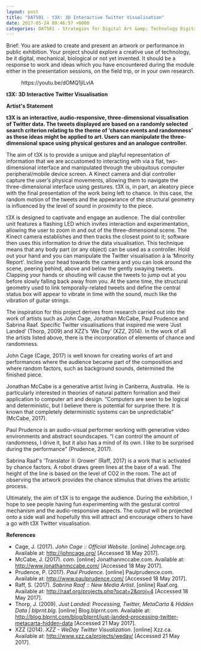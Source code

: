 ```yaml
---
layout: post
title: "DAT501 - t3X: 3D Interactive Twitter Visualisation"
date: 2017-05-24 09:46:57 +0000
categories: DAT501 - Strategies for Digital Art &amp; Technology Digital Art &amp; Technology
---
```


<!-- wp:paragraph -->
<p>Brief: You are asked to create and present an artwork or performance in public exhibition. Your project should explore a creative use of technology, be it digital, mechanical, biological or not yet invented. It should be a response to work and ideas which you have encountered during the module either in the presentation sessions, on the field trip, or in your own research.</p>
<!-- /wp:paragraph -->

<!-- wp:embed {"url":"https://youtu.be/dOMQ1jILvlA","type":"video","providerNameSlug":"youtube","responsive":true,"className":"wp-embed-aspect-16-9 wp-has-aspect-ratio"} -->
<figure class="wp-block-embed is-type-video is-provider-youtube wp-block-embed-youtube wp-embed-aspect-16-9 wp-has-aspect-ratio"><div class="wp-block-embed__wrapper">
https://youtu.be/dOMQ1jILvlA
</div></figure>
<!-- /wp:embed -->

<!-- wp:paragraph -->
<p><strong>t3X: 3D Interactive Twitter Visualisation</strong></p>
<!-- /wp:paragraph -->

<!-- wp:paragraph -->
<p><strong>Artist's Statement</strong></p>
<!-- /wp:paragraph -->

<!-- wp:paragraph -->
<p><strong>t3X is an interactive, audio-responsive, three-dimensional visualisation of Twitter data. The tweets displayed are based on a randomly selected search criterion relating to the theme of ‘chance events and randomness’ as these ideas might be applied to art. Users can manipulate the three-dimensional space using physical gestures and an analogue controller.</strong></p>
<!-- /wp:paragraph -->

<!-- wp:paragraph -->
<p>The aim of t3X is to provide a unique and playful representation of information that we are accustomed to interacting with via a flat, two-dimensional interface and manipulated through the ubiquitous computer peripheral/mobile device screen. A Kinect camera and dial controller capture the user’s physical movements, allowing them to navigate the three-dimensional interface using gestures. t3X is, in part, an aleatory piece with the final presentation of the work being left to chance. In this case, the random motion of the tweets and the appearance of the structural geometry is influenced by the level of sound in proximity to the piece.</p>
<!-- /wp:paragraph -->

<!-- wp:paragraph -->
<p>t3X is designed to captivate and engage an audience. The dial controller unit features a flashing LED which invites interaction and experimentation, allowing the user to zoom in and out of the three-dimensional scene. The Kinect camera establishes and then tracks the closest point to it; software then uses this information to drive the data visualisation. This technique means that any body part (or any object) can be used as a controller. Hold out your hand and you can manipulate the Twitter visualisation á la ‘Minority Report’. Incline your head towards the camera and you can look around the scene, peering behind, above and below the gently swaying tweets. Clapping your hands or shouting will cause the tweets to jump out at you before slowly falling back away from you. At the same time, the structural geometry used to link temporally-related tweets and define the central status box will appear to vibrate in time with the sound, much like the vibration of guitar strings.</p>
<!-- /wp:paragraph -->

<!-- wp:paragraph -->
<p>The inspiration for this project derives from research carried out into the work of artists such as John Cage, Jonathan McCabe, Paul Prudence and Sabrina Raaf. Specific Twitter visualisations that inspired me were ‘Just Landed’ (Thorp, 2009) and XZZ’s ‘We Day’ (XZZ, 2014). In the work of all the artists listed above, there is the incorporation of elements of chance and randomness.</p>
<!-- /wp:paragraph -->

<!-- wp:paragraph -->
<p>John Cage (Cage, 2017) is well known for creating works of art and performances where the audience became part of the composition and where random factors, such as background sounds, determined the finished piece.</p>
<!-- /wp:paragraph -->

<!-- wp:paragraph -->
<p>Jonathan McCabe is a generative artist living in Canberra, Australia. &nbsp;He is particularly interested in theories of natural pattern formation and their application to computer art and design. “Computers are seen to be logical and deterministic, but I believe there is potential for surprise there. It is known that completely deterministic systems can be unpredictable” (McCabe, 2017).</p>
<!-- /wp:paragraph -->

<!-- wp:paragraph -->
<p>Paul Prudence is an audio-visual performer working with generative video environments and abstract soundscapes. “I can control the amount of randomness, I drive it, but it also has a mind of its own. I like to be surprised during the performance" (Prudence, 2017).</p>
<!-- /wp:paragraph -->

<!-- wp:paragraph -->
<p>Sabrina Raaf's 'Translator II: Grower' (Raff, 2017) is a work that is activated by chance factors. A robot draws green lines at the base of a wall. The height of the line is based on the level of CO2 in the room. The act of observing the artwork provides the chance stimulus that drives the artistic process.</p>
<!-- /wp:paragraph -->

<!-- wp:paragraph -->
<p>Ultimately, the aim of t3X is to engage the audience. During the exhibition, I hope to see people having fun experimenting with the gestural control mechanism and the audio-responsive aspects. The output will be projected onto a side wall and hopefully this will attract and encourage others to have a go with t3X Twitter visualisation.</p>
<!-- /wp:paragraph -->

<!-- wp:paragraph -->
<p><strong>References</strong></p>
<!-- /wp:paragraph -->

<!-- wp:list -->
<ul><!-- wp:list-item -->
<li>Cage, J. (2017). <em>John Cage :: Official Website</em>. [online] Johncage.org. Available at: <a href="http://johncage.org/">http://johncage.org/</a> [Accessed 18 May 2017].</li>
<!-- /wp:list-item -->

<!-- wp:list-item -->
<li>McCabe, J. (2017). <em>com</em>. [online] Jonathanmccabe.com. Available at: <a href="http://www.jonathanmccabe.com/">http://www.jonathanmccabe.com/</a> [Accessed 18 May 2017].</li>
<!-- /wp:list-item -->

<!-- wp:list-item -->
<li>Prudence, P. (2017). <em>Paul Prudence</em>. [online] Paulprudence.com. Available at: <a href="http://www.paulprudence.com/">http://www.paulprudence.com/</a> [Accessed 18 May 2017].</li>
<!-- /wp:list-item -->

<!-- wp:list-item -->
<li>Raff, S. (2017). <em>Sabrina Raaf :: New Media Artist</em>. [online] Raaf.org. Available at: <a href="http://raaf.org/projects.php?pcat=2&amp;proj=4">http://raaf.org/projects.php?pcat=2&amp;proj=4</a> [Accessed 18 May 2017].</li>
<!-- /wp:list-item -->

<!-- wp:list-item -->
<li>Thorp, J. (2009). <em>Just Landed: Processing, Twitter, MetaCarta &amp; Hidden Data | blprnt.blg</em>. [online] Blog.blprnt.com. Available at: <a href="http://blog.blprnt.com/blog/blprnt/just-landed-processing-twitter-metacarta-hidden-data">http://blog.blprnt.com/blog/blprnt/just-landed-processing-twitter-metacarta-hidden-data</a> [Accessed 21 May 2017].</li>
<!-- /wp:list-item -->

<!-- wp:list-item -->
<li>XZZ (2014). <em>XZZ - WeDay Twitter Visualization</em>. [online] Xzz.ca. Available at: <a href="http://www.xzz.ca/projects/weday/">http://www.xzz.ca/projects/weday/</a> [Accessed 21 May 2017].</li>
<!-- /wp:list-item --></ul>
<!-- /wp:list -->